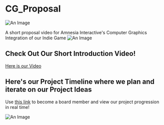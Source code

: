 # CG_Proposal
![An Image](https://i.imgur.com/ERp7DVl.png)

A short proposal video for Amnesia Interactive's Computer Graphics Integration of our Indie Game
![An Image](https://i.imgur.com/eY76u4u.png)

## Check Out Our Short Introduction Video!
[Here is our Video](https://youtu.be/AxOf0Ezet1s)

## Here's our Project Timeline where we plan and iterate on our Project Ideas
Use [this link](https://trello.com/invite/b/jLSWR7Wt/0f821c8d20d2555b14e00ef441a60663/beat) to become a board member and view our project progression in real time!

![An Image](https://i.imgur.com/OJkUjPA.png)


